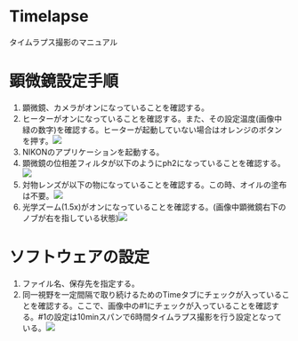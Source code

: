 # Timelapse

タイムラプス撮影のマニュアル

# 顕微鏡設定手順

1. 顕微鏡、カメラがオンになっていることを確認する。
2. ヒーターがオンになっていることを確認する。また、その設定温度(画像中緑の数字)を確認する。ヒーターが起動していない場合はオレンジのボタンを押す。![](images/IMG_4975.png)
3. NIKONのアプリケーションを起動する。
4. 顕微鏡の位相差フィルタが以下のようにph2になっていることを確認する。![](images/IMG_4974.png)
5. 対物レンズが以下の物になっていることを確認する。この時、オイルの塗布は不要。![](images/IMG_4973.png)
6. 光学ズーム(1.5x)がオンになっていることを確認する。(画像中顕微鏡右下のノブが右を指している状態)![](images/IMG_4977.png)

# ソフトウェアの設定

1. ファイル名、保存先を指定する。
2. 同一視野を一定間隔で取り続けるためのTimeタブにチェックが入っていることを確認する。ここで、画像中の#1にチェックが入っていることを確認する。#1の設定は10minスパンで6時間タイムラプス撮影を行う設定となっている。![](images/IMG_4970.png)
